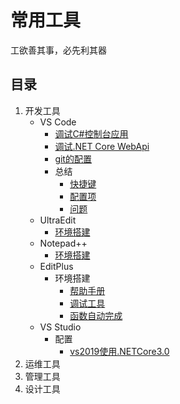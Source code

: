 # 常用工具

工欲善其事，必先利其器

## 目录

1. 开发工具
   - VS Code
     - [调试C#控制台应用](./dev.md#调试C#控制台应用)
     - [调试.NET Core WebApi](./dev.md#调试.NET&nbsp;Core&nbsp;WebApi)
     - [git的配置](./dev.md#git的配置)
     - 总结
       - [快捷键](./dev.md#快捷键)
       - [配置项](./dev.md#配置项)
       - [问题](./dev.md#问题)
   - UltraEdit
     - [环境搭建](./dev.md#环境搭建)
   - Notepad++
     - [环境搭建](./dev.md#Notepad环境配置)
   - EditPlus
     - 环境搭建
       - [帮助手册](./dev.md#EditPlus帮助手册)
       - [调试工具](./dev.md#EditPlus调试工具)
       - [函数自动完成](./dev.md#函数自动完成)
   - VS Studio
     - 配置
       - [vs2019使用.NETCore3.0](./dev.md#vs2019使用.NETCore3.0) 
2. 运维工具
3. 管理工具
4. 设计工具
